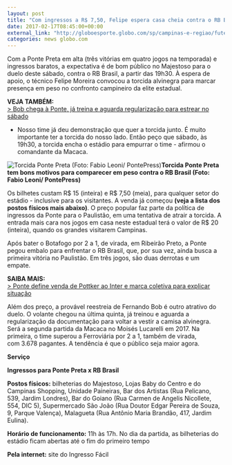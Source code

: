 ```yaml
---
layout: post
title: "Com ingressos a R$ 7,50, Felipe espera casa cheia contra o RB Brasil "
date: 2017-02-17T08:45:00+00:00
external_link: "http://globoesporte.globo.com/sp/campinas-e-regiao/futebol/times/ponte-preta/noticia/2017/02/com-ingressos-r-750-felipe-espera-casa-cheia-contra-o-rb-brasil.html"
categories: news globo.com
---
```

Com a Ponte Preta em alta (três vitórias em quatro jogos na temporada) e ingressos baratos, a expectativa é de bom público no Majestoso para o duelo deste sábado, contra o RB Brasil, a partir das 19h30. À espera de apoio, o técnico Felipe Moreira convocou a torcida alvinegra para marcar presença em peso no confronto campineiro da elite estadual.&nbsp;

**VEJA TAMBÉM:**  
[\>&nbsp;Bob chega à Ponte, já treina e aguarda regularização para estrear no sábado](http://globoesporte.globo.com/sp/campinas-e-regiao/futebol/times/ponte-preta/noticia/2017/02/bob-chega-ponte-ja-treina-e-aguarda-regularizacao-para-estrear-no-sabado.html)

- Nosso time já deu demonstração que quer a torcida junto. É muito importante ter a torcida do nosso lado. Então peço que sábado, às 19h30, a torcida encha o estádio para empurrar o time - afirmou o comandante da Macaca.&nbsp;

 ![Torcida Ponte Preta (Foto: Fabio Leoni/ PontePress)](http://s2.glbimg.com/iURcm_wnrdPtMGTWQMVvRxKSfis=/0x34:1000x556/690x360/s.glbimg.com/es/ge/f/original/2017/02/10/torcida.pontepreta.jpg "Torcida Ponte Preta (Foto: Fabio Leoni/ PontePress)")**Torcida Ponte Preta tem bons motivos para comparecer em peso contra o RB Brasil (Foto: Fabio Leoni/ PontePress)**

Os bilhetes custam R$ 15 (inteira) e R$ 7,50 (meia), para qualquer setor do estádio - inclusive para os visitantes. A venda já começou **(veja a lista dos postos físicos mais abaixo)**.&nbsp;O preço popular faz parte da política de ingressos da Ponte para o Paulistão, em uma tentativa de atrair a torcida. A entrada mais cara nos jogos em casa neste estadual terá o valor de R$ 20 (inteira), quando os grandes visitarem Campinas.&nbsp;

Após bater o Botafogo por 2 a 1, de virada, em Ribeirão Preto, a Ponte pegou embalo para enfrentar o RB Brasil, que, por sua vez, ainda busca a primeira vitória no Paulistão. Em três jogos, são duas derrotas e um empate.&nbsp;

**SAIBA MAIS:**  
[\>&nbsp;Ponte define venda de Pottker ao Inter e marca coletiva para explicar situação](http://globoesporte.globo.com/sp/campinas-e-regiao/futebol/noticia/2017/02/ponte-define-venda-de-pottker-ao-inter-e-marca-coletiva-para-explicar-situacao.html#canal-eptv---campinas)

Além dos preço, a provável reestreia de Fernando Bob é outro atrativo do duelo. O volante chegou na última quinta, já treinou e aguarda a regularização da documentação para voltar a vestir a camisa alvinegra. Será a segunda partida da Macaca no Moisés Lucarelli em 2017. Na primeira, o time superou a Ferroviária por 2 a 1, também de virada, com&nbsp;3.678 pagantes. A tendência é que o público seja maior agora.&nbsp;

**Serviço**

**Ingressos para Ponte Preta x RB Brasil**

**Postos físicos:** bilheterias do Majestoso, Lojas Baby do Centro e do Campinas Shopping, Unidade Paineiras, Bar dos Artistas (Rua Pelicano, 539, Jardim Londres), Bar do Goiano (Rua Carmen de Angelis Nicollete, 554, DIC 5), Supermercado São João (Rua Doutor Edgar Pereira de Souza, 9, Parque Valença), Malagueta (Rua Antônio Maria Brandão, 417, Jardim Eulina).&nbsp;

**Horário de funcionamento:** 11h às 17h. No dia da partida, as bilheterias do estádio ficam abertas até o fim do primeiro tempo&nbsp;

**Pela internet:** site do Ingresso Fácil&nbsp;

